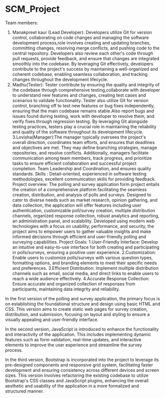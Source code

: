 # SCM_Project
Team members:
1. Manakpreet kaur (Lead Developer): Developers utilize Git for version control, collaborating on code changes and managing the software development process,role involves creating and updating branches, committing changes, resolving merge conflicts, and pushing code to the central repository. Developers also review each other's code through pull requests, provide feedback, and ensure that changes are integrated smoothly into the codebase. By leveraging Git effectively, developers contribute to the project's success by maintaining a well-organized and coherent codebase, enabling seamless collaboration, and tracking changes throughout the development lifecycle.
2. Madhu(Tester): Tester contribute by ensuring the quality and integrity of the codebase through comprehensive testing,collaborate with developer to understand new features and changes, creating test cases and scenarios to validate functionality. Tester also utilize Git for version control, branching off to test new features or bug fixes independently, ensuring that the main codebase remains stable.Also report bugs and issues found during testing, work with developer to resolve them, and verify fixes through regression testing. By leveraging Git alongside testing practices, testers play a crucial role in maintaining the reliability and quality of the software throughout its development lifecycle.
3.Lovisha(Manager):The manager typically oversees the project's overall direction, coordinates team efforts, and ensures that deadlines and objectives are met. They may define branching strategies, manage repositories, and resolve conflicts. Additionally, managers facilitate communication among team members, track progress, and prioritize tasks to ensure efficient collaboration and successful project completion.
Team Leadership and Coordination, and ensures quality standards. Skills : Detail-oriented, experienced in software testing methodologies, excellent communication skills for providing feedback.
Project overview:
The polling and survey application form project entails the creation of a comprehensive platform facilitating the seamless creation, distribution, and analysis of polls and surveys. Designed to cater to diverse needs such as market research, opinion gathering, and data collection, the application will offer features including user authentication, customizable poll/survey creation, multiple distribution channels, organized response collection, robust analytics and reporting, an administration panel, and scalability. Developed using modern web technologies with a focus on usability, performance, and security, the project aims to empower users to gather valuable insights and make informed decisions through efficient and user-friendly polling and surveying capabilities.
Project Goals:
1.User-Friendly Interface: Develop an intuitive and easy-to-use interface for both creating and participating in polls/surveys, ensuring a positive user experience.
2.Customization: Enable users to customize polls/surveys with various question types, formatting options, and branding elements to meet their specific needs and preferences.
3.Efficient Distribution: Implement multiple distribution channels such as email, social media, and direct links to enable users to reach a wide audience effectively.
4.Accurate Response Collection: Ensure accurate and organized collection of responses from participants, maintaining data integrity and reliability.


In the first version of the polling and survey application, the primary focus is on establishing the foundational structure and design using basic HTML and CSS. This version aims to create static web pages for survey creation, distribution, and submission, focusing on layout and styling to ensure a visually appealing and user-friendly interface.

In the second version, JavaScript is introduced to enhance the functionality and interactivity of the application. This includes implementing dynamic features such as form validation, real-time updates, and interactive elements to improve the user experience and streamline the survey process.

In the third version, Bootstrap is incorporated into the project to leverage its pre-designed components and responsive grid system, facilitating faster development and ensuring consistency across different devices and screen sizes. This version involves refactoring the existing codebase to utilize Bootstrap's CSS classes and JavaScript plugins, enhancing the overall aesthetic and usability of the application in a more formalized and structured manner.




